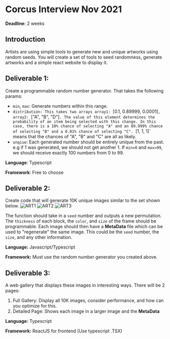 # Corcus Interview Nov 2021

**Deadline**: 2 weeks

## Introduction
Artists are using simple tools to generate new and unique artworks using random seeds. You will create a set of tools to seed randomness, generate artworks and a simple react website to display it.

## Deliverable 1:
Create a programmable random number generator. That takes the following params:
- `min`, `max`: Generate numbers within this range.
- `distribution: This takes two arrays array1: `[0.1, 0.89999, 0.0001]`, array2: `["A", "B", "D"]`. The value of this element determines the probability of an item being selected with this change. In this case, there is a 10% chance of selecting "A" and an 89.999% chance of selecting "B" and a 0.01% chance of selecting "C". `[1, 1, 1]` means that the chances of "A", "B" and "C" are all as likely.
- `unqiue`: Each generated number should be entirely unique from the past. e.g if 1 was generated, we should not get another 1. If `min=0` and `max=99`, we should receive exactly 100 numbers from 0 to 99.

**Language**: Typescript

**Framework**: Free to choose


## Deliverable 2:
Create code that will generate 10K unique images similar to the set shown below. 
![ART1](https://user-images.githubusercontent.com/3782456/143325994-2e31f619-96b3-4986-87f9-83f338918190.png) 
![ART2](https://user-images.githubusercontent.com/3782456/143326766-bf613244-514b-42bb-a2ec-f67fdc468b73.png)
![ART3](https://user-images.githubusercontent.com/3782456/143326774-28db680d-85a6-4696-bbd4-626aa152797d.png) 

The function should take in a `seed` number and outputs a new permutation. The `thickness` of each block, the `color`, and `size` of the frame should be programmable. Each image should then have a **MetaData** file which can be used to "regenerate" the same image. This could be the `seed` number, the `size`, and any other information. 

**Language:** Javascript/Typescript

**Framework:** Must use the random number generator you created above.

## Deliverable 3:
A web gallery that displays these images in interesting ways. There will be 2 pages:
1. Full Gallery: Display all 10K images, consider performance, and how can you optimize for this.
2. Detailed Page: Shows each image in a larger image and the **MetaData**

**Language:** Typescript

**Framework:** ReactJS for frontend (Use typescript .TSX)
